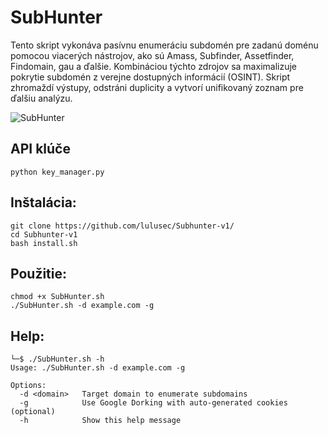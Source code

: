 # SubHunter
Tento skript vykonáva pasívnu enumeráciu subdomén pre zadanú doménu pomocou viacerých nástrojov, ako sú Amass, Subfinder, Assetfinder, Findomain, gau a ďalšie. Kombináciou týchto zdrojov sa maximalizuje pokrytie subdomén z verejne dostupných informácií (OSINT). Skript zhromaždí výstupy, odstráni duplicity a vytvorí unifikovaný zoznam pre ďalšiu analýzu.

![SubHunter](https://github.com/user-attachments/assets/e9dfae2b-1816-4eed-982f-765ab5fbef45)

## API klúče
```
python key_manager.py
```

## Inštalácia:
```
git clone https://github.com/lulusec/Subhunter-v1/
cd Subhunter-v1
bash install.sh
```

## Použitie:
```
chmod +x SubHunter.sh
./SubHunter.sh -d example.com -g
```
## Help:
```
└─$ ./SubHunter.sh -h
Usage: ./SubHunter.sh -d example.com -g

Options:
  -d <domain>   Target domain to enumerate subdomains
  -g            Use Google Dorking with auto-generated cookies (optional)
  -h            Show this help message
```
